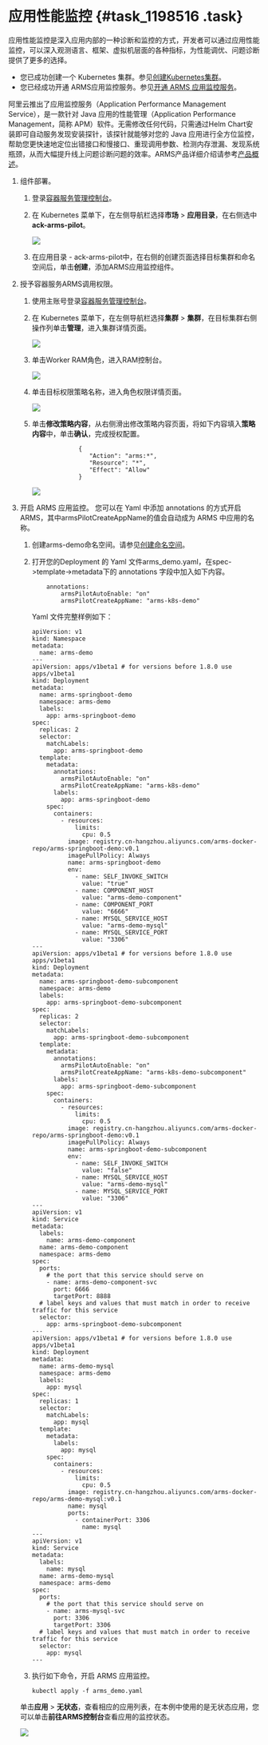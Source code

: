 # 应用性能监控 {#task_1198516 .task}

应用性能监控是深入应用内部的一种诊断和监控的方式，开发者可以通过应用性能监控，可以深入观测语言、框架、虚拟机层面的各种指标，为性能调优、问题诊断提供了更多的选择。

-   您已成功创建一个 Kubernetes 集群。参见[创建Kubernetes集群](intl.zh-CN/用户指南/Kubernetes集群/集群管理/创建Kubernetes集群.md#)。
-   您已经成功开通 ARMS应用监控服务。参见[开通 ARMS 应用监控服务](https://www.alibabacloud.com/help/zh/doc-detail/66684.html)。

阿里云推出了应用监控服务（Application Performance Management Service），是一款针对 Java 应用的性能管理（Application Performance Management，简称 APM）软件。无需修改任何代码，只需通过Helm Chart安装即可自动服务发现安装探针，该探针就能够对您的 Java 应用进行全方位监控，帮助您更快速地定位出错接口和慢接口、重现调用参数、检测内存泄漏、发现系统瓶颈，从而大幅提升线上问题诊断问题的效率。ARMS产品详细介绍请参考[产品概述](../../../../intl.zh-CN/产品简介/产品概述.md#)。

1.  组件部署。 
    1.  登录[容器服务管理控制台](https://cs.console.aliyun.com/?spm=a2c4g.11186623.2.7.1PrXU7#/overview/all)。
    2.  在 Kubernetes 菜单下，在左侧导航栏选择**市场** \> **应用目录**，在右侧选中**ack-arms-pilot**。 

        ![](http://static-aliyun-doc.oss-cn-hangzhou.aliyuncs.com/assets/img/961258/156351910951620_zh-CN.png)

    3.  在应用目录 - ack-arms-pilot中，在右侧的创建页面选择目标集群和命名空间后，单击**创建**，添加ARMS应用监控组件。
2.  授予容器服务ARMS调用权限。 
    1.  使用主账号登录[容器服务管理控制台](https://cs.console.aliyun.com/?spm=a2c4g.11186623.2.7.1PrXU7#/overview/all)。
    2.  在 Kubernetes 菜单下，在左侧导航栏选择**集群** \> **集群**，在目标集群右侧操作列单击**管理**，进入集群详情页面。 

        ![](http://static-aliyun-doc.oss-cn-hangzhou.aliyuncs.com/assets/img/961258/156351910951632_zh-CN.png)

    3.  单击Worker RAM角色，进入RAM控制台。 

        ![](http://static-aliyun-doc.oss-cn-hangzhou.aliyuncs.com/assets/img/961258/156351911051621_zh-CN.png)

    4.  单击目标权限策略名称，进入角色权限详情页面。 

        ![](http://static-aliyun-doc.oss-cn-hangzhou.aliyuncs.com/assets/img/961258/156351911051626_zh-CN.png)

    5.  单击**修改策略内容**，从右侧滑出修改策略内容页面，将如下内容填入**策略内容**中，单击**确认**，完成授权配置。 

        ``` {#codeblock_b8c_itc_vf7}
                     {
                        "Action": "arms:*",
                        "Resource": "*",
                        "Effect": "Allow"
                     }
        ```

        ![](http://static-aliyun-doc.oss-cn-hangzhou.aliyuncs.com/assets/img/961258/156351911051630_zh-CN.png)

3.  开启 ARMS 应用监控。 您可以在 Yaml 中添加 annotations 的方式开启 ARMS，其中armsPilotCreateAppName的值会自动成为 ARMS 中应用的名称。

    1.  创建arms-demo命名空间。请参见[创建命名空间](intl.zh-CN/用户指南/Kubernetes集群/命名空间管理/创建命名空间.md#)。
    2.  打开您的Deployment 的 Yaml 文件arms\_demo.yaml，在spec-\>template-\>metadata下的 annotations 字段中加入如下内容。

        ``` {#codeblock_hqh_tus_ov0}
            annotations:
                armsPilotAutoEnable: "on"
                armsPilotCreateAppName: "arms-k8s-demo"
        ```

        Yaml 文件完整样例如下：

        ``` {#codeblock_s3f_dat_n0y}
        apiVersion: v1
        kind: Namespace
        metadata:
          name: arms-demo
        ---
        apiVersion: apps/v1beta1 # for versions before 1.8.0 use apps/v1beta1
        kind: Deployment
        metadata:
          name: arms-springboot-demo
          namespace: arms-demo
          labels:
            app: arms-springboot-demo
        spec:
          replicas: 2
          selector:
            matchLabels:
              app: arms-springboot-demo
          template:
            metadata:
              annotations:
                armsPilotAutoEnable: "on"
                armsPilotCreateAppName: "arms-k8s-demo"
              labels:
                app: arms-springboot-demo
            spec:
              containers:
                - resources:
                    limits:
                      cpu: 0.5
                  image: registry.cn-hangzhou.aliyuncs.com/arms-docker-repo/arms-springboot-demo:v0.1
                  imagePullPolicy: Always
                  name: arms-springboot-demo
                  env:
                    - name: SELF_INVOKE_SWITCH
                      value: "true"
                    - name: COMPONENT_HOST
                      value: "arms-demo-component"
                    - name: COMPONENT_PORT
                      value: "6666"
                    - name: MYSQL_SERVICE_HOST
                      value: "arms-demo-mysql"
                    - name: MYSQL_SERVICE_PORT
                      value: "3306"
        ---
        apiVersion: apps/v1beta1 # for versions before 1.8.0 use apps/v1beta1
        kind: Deployment
        metadata:
          name: arms-springboot-demo-subcomponent
          namespace: arms-demo
          labels:
            app: arms-springboot-demo-subcomponent
        spec:
          replicas: 2
          selector:
            matchLabels:
              app: arms-springboot-demo-subcomponent
          template:
            metadata:
              annotations:
                armsPilotAutoEnable: "on"
                armsPilotCreateAppName: "arms-k8s-demo-subcomponent"
              labels:
                app: arms-springboot-demo-subcomponent
            spec:
              containers:
                - resources:
                    limits:
                      cpu: 0.5
                  image: registry.cn-hangzhou.aliyuncs.com/arms-docker-repo/arms-springboot-demo:v0.1
                  imagePullPolicy: Always
                  name: arms-springboot-demo-subcomponent
                  env:
                    - name: SELF_INVOKE_SWITCH
                      value: "false"
                    - name: MYSQL_SERVICE_HOST
                      value: "arms-demo-mysql"
                    - name: MYSQL_SERVICE_PORT
                      value: "3306"
        ---
        apiVersion: v1
        kind: Service
        metadata:
          labels:
            name: arms-demo-component
          name: arms-demo-component
          namespace: arms-demo
        spec:
          ports:
            # the port that this service should serve on
            - name: arms-demo-component-svc
              port: 6666
              targetPort: 8888
          # label keys and values that must match in order to receive traffic for this service
          selector:
            app: arms-springboot-demo-subcomponent
        ---
        apiVersion: apps/v1beta1 # for versions before 1.8.0 use apps/v1beta1
        kind: Deployment
        metadata:
          name: arms-demo-mysql
          namespace: arms-demo
          labels:
            app: mysql
        spec:
          replicas: 1
          selector:
            matchLabels:
              app: mysql
          template:
            metadata:
              labels:
                app: mysql
            spec:
              containers:
                - resources:
                    limits:
                      cpu: 0.5
                  image: registry.cn-hangzhou.aliyuncs.com/arms-docker-repo/arms-demo-mysql:v0.1
                  name: mysql
                  ports:
                    - containerPort: 3306
                      name: mysql
        ---
        apiVersion: v1
        kind: Service
        metadata:
          labels:
            name: mysql
          name: arms-demo-mysql
          namespace: arms-demo
        spec:
          ports:
            # the port that this service should serve on
            - name: arms-mysql-svc
              port: 3306
              targetPort: 3306
          # label keys and values that must match in order to receive traffic for this service
          selector:
            app: mysql
        ---
        ```

    3.  执行如下命令，开启 ARMS 应用监控。

        ``` {#codeblock_edj_7uw_8pm}
        kubectl apply -f arms_demo.yaml
        ```

    单击**应用** \> **无状态**，查看相应的应用列表，在本例中使用的是无状态应用，您可以单击**前往ARMS控制台**查看应用的监控状态。

    ![](http://static-aliyun-doc.oss-cn-hangzhou.aliyuncs.com/assets/img/961258/156351911051661_zh-CN.png)


